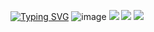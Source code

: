 [![Typing SVG](https://readme-typing-svg.herokuapp.com?font=Fira+Code&weight=800&size=24&pause=1000&color=F75100&width=435&lines=The+five+boxing+wizards+jump+quickly)](https://git.io/typing-svg)
![image](https://github.com/baharcarlesm38/baharcarlesm38/assets/134797039/66c3e551-122d-4d2f-8f70-1aae98d4dcb4)
![](http://github-profile-summary-cards.vercel.app/api/cards/profile-details?username=baharcarlesm38&theme=maroongold)
![](http://github-profile-summary-cards.vercel.app/api/cards/stats?username=baharcarlesm38&theme=maroongold)  ![](http://github-profile-summary-cards.vercel.app/api/cards/most-commit-language?username=baharcarlesm38&theme=maroongold)
